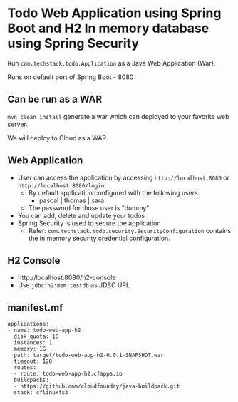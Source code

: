 # Todo Web Application using Spring Boot and H2 In memory database using Spring Security

Run `com.techstack.todo.Application` as a Java Web Application (War).

Runs on default port of Spring Boot - 8080 

## Can be run as a WAR

`mvn clean install` generate a war which can deployed to your favorite web server.

We will deploy to Cloud as a WAR

## Web Application

- User can access the application by accessing `http://localhost:8080` or `http://localhost:8080/login`.
    - By default application configured with the following users.
        - pascal | thomas | sara 
    - The password for those user is "dummy"
- You can add, delete and update your todos
- Spring Security is used to secure the application
    - Refer: `com.techstack.todo.security.SecurityConfiguration` contains the in memory security credential configuration.

## H2 Console

- http://localhost:8080/h2-console
- Use `jdbc:h2:mem:testdb` as JDBC URL 

## manifest.mf

```
applications:
- name: todo-web-app-h2
  disk_quota: 1G
  instances: 1
  memory: 1G
  path: target/todo-web-app-h2-0.0.1-SNAPSHOT.war
  timeout: 120
  routes:
  - route: todo-web-app-h2.cfapps.io
  buildpacks:
  - https://github.com/cloudfoundry/java-buildpack.git
  stack: cflinuxfs3
 ```